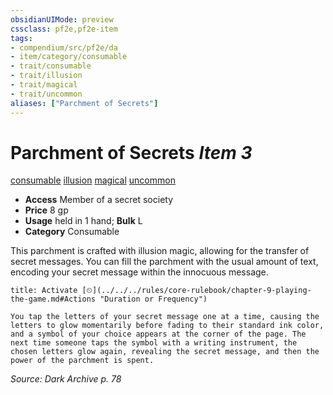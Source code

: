 ```yaml
---
obsidianUIMode: preview
cssclass: pf2e,pf2e-item
tags:
- compendium/src/pf2e/da
- item/category/consumable
- trait/consumable
- trait/illusion
- trait/magical
- trait/uncommon
aliases: ["Parchment of Secrets"]
---
```

# Parchment of Secrets *Item 3*  
[consumable](../../../rules/traits/consumable.md)  [illusion](../../../rules/traits/illusion.md)  [magical](../../../rules/traits/magical.md)  [uncommon](../../../rules/traits/uncommon.md)  

- **Access** Member of a secret society
- **Price** 8 gp
- **Usage** held in 1 hand; **Bulk** L
- **Category** Consumable

This parchment is crafted with illusion magic, allowing for the transfer of secret messages. You can fill the parchment with the usual amount of text, encoding your secret message within the innocuous message.

```ad-embed-ability
title: Activate [⏲](../../../rules/core-rulebook/chapter-9-playing-the-game.md#Actions "Duration or Frequency")

You tap the letters of your secret message one at a time, causing the letters to glow momentarily before fading to their standard ink color, and a symbol of your choice appears at the corner of the page. The next time someone taps the symbol with a writing instrument, the chosen letters glow again, revealing the secret message, and then the power of the parchment is spent.
```

*Source: Dark Archive p. 78*
